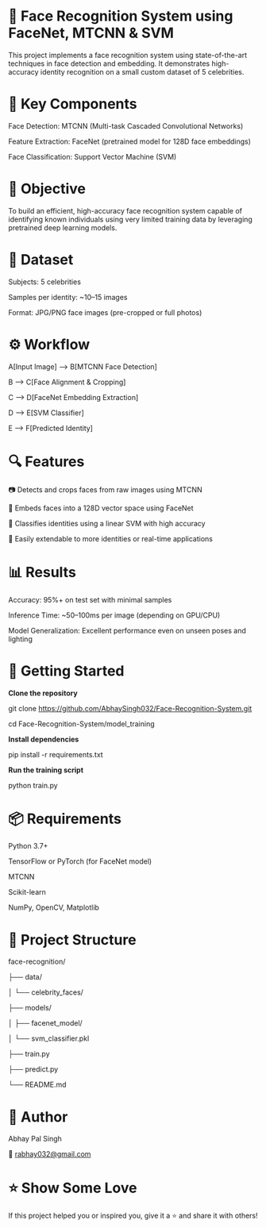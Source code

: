 # 🧠 Face Recognition System using FaceNet, MTCNN & SVM

This project implements a face recognition system using state-of-the-art techniques in face detection and embedding. It demonstrates high-accuracy identity recognition on a small custom dataset of 5 celebrities.

# 📌 Key Components

Face Detection: MTCNN (Multi-task Cascaded Convolutional Networks)

Feature Extraction: FaceNet (pretrained model for 128D face embeddings)

Face Classification: Support Vector Machine (SVM)

# 🎯 Objective

To build an efficient, high-accuracy face recognition system capable of identifying known individuals using very limited training data by leveraging pretrained deep learning models.

# 📁 Dataset

Subjects: 5 celebrities

Samples per identity: ~10–15 images

Format: JPG/PNG face images (pre-cropped or full photos)

# ⚙️ Workflow

A[Input Image] --> B[MTCNN Face Detection]

B --> C[Face Alignment & Cropping]

C --> D[FaceNet Embedding Extraction]

D --> E[SVM Classifier]

E --> F[Predicted Identity]


# 🔍 Features

📷 Detects and crops faces from raw images using MTCNN

📐 Embeds faces into a 128D vector space using FaceNet

🎯 Classifies identities using a linear SVM with high accuracy

🔄 Easily extendable to more identities or real-time applications


# 📊 Results

Accuracy: 95%+ on test set with minimal samples

Inference Time: ~50–100ms per image (depending on GPU/CPU)

Model Generalization: Excellent performance even on unseen poses and lighting


# 🚀 Getting Started

**Clone the repository**

git clone https://github.com/AbhaySingh032/Face-Recognition-System.git

cd Face-Recognition-System/model_training

**Install dependencies**

pip install -r requirements.txt

**Run the training script**

python train.py


# 📦 Requirements

Python 3.7+

TensorFlow or PyTorch (for FaceNet model)

MTCNN

Scikit-learn

NumPy, OpenCV, Matplotlib

# 📂 Project Structure

face-recognition/

├── data/

│   └── celebrity_faces/

├── models/

│   ├── facenet_model/

│   └── svm_classifier.pkl

├── train.py

├── predict.py

└── README.md


# 👤 Author

Abhay Pal Singh

📧 rabhay032@gmail.com

# ⭐️ Show Some Love

If this project helped you or inspired you, give it a ⭐ and share it with others!

